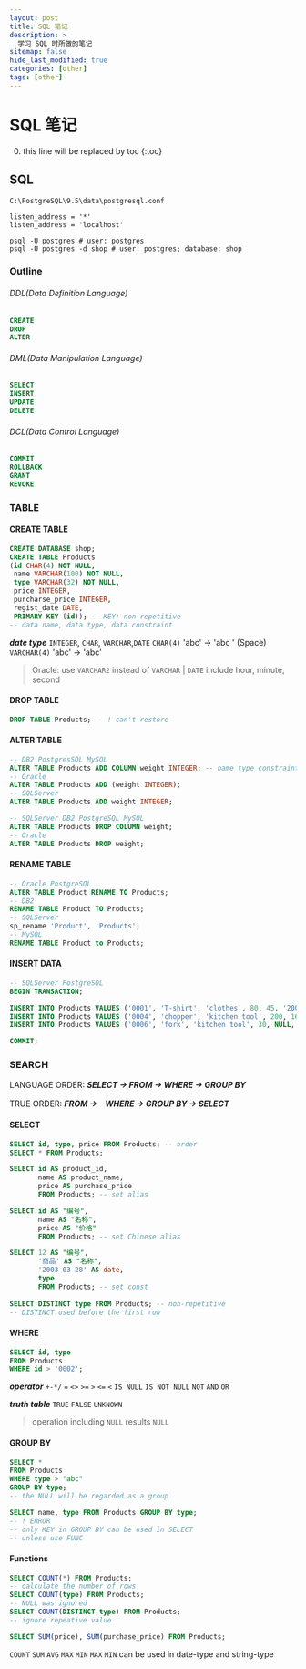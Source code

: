 ```yaml
---
layout: post
title: SQL 笔记
description: >
  学习 SQL 时所做的笔记
sitemap: false
hide_last_modified: true
categories: [other]
tags: [other]
---
```


# SQL 笔记

0. this line will be replaced by toc
{:toc}

## SQL

`C:\PostgreSQL\9.5\data\postgresql.conf`

```shell
listen_address = '*'
listen_address = 'localhost'
```

```shell
psql -U postgres # user: postgres
psql -U postgres -d shop # user: postgres; database: shop
```

### Outline

###### DDL(Data Definition Language)

```sql
CREATE
DROP
ALTER
```

###### DML(Data Manipulation Language)

```sql
SELECT
INSERT
UPDATE
DELETE
```

###### DCL(Data Control Language)

```sql
COMMIT
ROLLBACK
GRANT
REVOKE
```

### TABLE

#### CREATE TABLE

```sql
CREATE DATABASE shop;
CREATE TABLE Products
(id CHAR(4) NOT NULL,
 name VARCHAR(100) NOT NULL,
 type VARCHAR(32) NOT NULL,
 price INTEGER,
 purcharse_price INTEGER,
 regist_date DATE,
 PRIMARY KEY (id)); -- KEY: non-repetitive
-- data name, data type, data constraint
```

***date type***
`INTEGER`, `CHAR`, `VARCHAR`,`DATE`
`CHAR(4)` 'abc' -> 'abc ' (Space)
`VARCHAR(4)` 'abc' -> 'abc'

> Oracle: use `VARCHAR2` instead of `VARCHAR` | `DATE` include hour, minute, second

#### DROP TABLE

```sql
DROP TABLE Products; -- ! can't restore
```

#### ALTER TABLE

```sql
-- DB2 PostgresSQL MySQL
ALTER TABLE Products ADD COLUMN weight INTEGER; -- name type constraint
-- Oracle
ALTER TABLE Products ADD (weight INTEGER);
-- SQLServer
ALTER TABLE Products ADD weight INTEGER;

-- SQLServer DB2 PostgreSQL MySQL
ALTER TABLE Products DROP COLUMN weight;
-- Oracle
ALTER TABLE Products DROP weight;
```

#### RENAME TABLE

```sql
-- Oracle PostgreSQL
ALTER TABLE Product RENAME TO Products;
-- DB2
RENAME TABLE Product TO Products;
-- SQLServer
sp_rename 'Product', 'Products';
-- MySQL
RENAME TABLE Product to Products;
```

#### INSERT DATA

```sql
-- SQLServer PostgreSQL
BEGIN TRANSACTION;

INSERT INTO Products VALUES ('0001', 'T-shirt', 'clothes', 80, 45, '2009-09-20');
INSERT INTO Products VALUES ('0004', 'chopper', 'kitchen tool', 200, 160, '2009-09-20');
INSERT INTO Products VALUES ('0006', 'fork', 'kitchen tool', 30, NULL, '2009-09-14');

COMMIT;
```

### SEARCH

LANGUAGE ORDER: ***SELECT -> FROM -> WHERE -> GROUP BY***

TRUE ORDER: ***FROM ->　WHERE -> GROUP BY -> SELECT***

#### SELECT

```sql
SELECT id, type, price FROM Products; -- order
SELECT * FROM Products;

SELECT id AS product_id,
       name AS product_name,
       price AS purchase_price
       FROM Products; -- set alias

SELECT id AS "编号",
       name AS "名称",
       price AS "价格"
       FROM Products; -- set Chinese alias

SELECT 12 AS "编号",
       '商品' AS "名称",
       '2003-03-28' AS date,
       type
       FROM Products; -- set const
       
SELECT DISTINCT type FROM Products; -- non-repetitive
-- DISTINCT used before the first row
```

#### WHERE

```sql
SELECT id, type
FROM Products 
WHERE id > '0002';
```

***operator***
`+-*/` `=` `<>` `>=` `>` `<=` `<` `IS NULL` `IS NOT NULL`
`NOT` `AND` `OR`

***truth table***
`TRUE` `FALSE` `UNKNOWN`

> operation including `NULL` results `NULL`

#### GROUP BY

```sql
SELECT *
FROM Products
WHERE type > "abc"
GROUP BY type;
-- the NULL will be regarded as a group

SELECT name, type FROM Products GROUP BY type;
-- ! ERROR
-- only KEY in GROUP BY can be used in SELECT
-- unless use FUNC
```



#### Functions

```sql
SELECT COUNT(*) FROM Products;
-- calculate the number of rows
SELECT COUNT(type) FROM Products;
-- NULL was ignored
SELECT COUNT(DISTINCT type) FROM Products;
-- ignore repeative value

SELECT SUM(price), SUM(purchase_price) FROM Products;
```

`COUNT` `SUM` `AVG` `MAX` `MIN`
`MAX` `MIN` can be used in date-type and string-type
